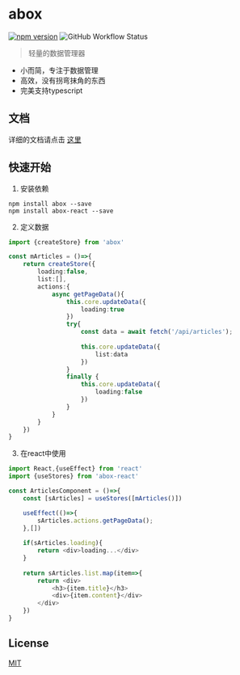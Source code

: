 # abox

[![npm version](https://img.shields.io/npm/v/abox.svg?style=flat-square)](https://www.npmjs.com/package/redux)
![GitHub Workflow Status](https://img.shields.io/github/workflow/status/aboxjs/abox/Tests/master?style=flat-square)

> 轻量的数据管理器

* 小而简，专注于数据管理
* 高效，没有拐弯抹角的东西
* 完美支持typescript

## 文档 
详细的文档请点击 [这里](https://abox.yujing.link)

## 快速开始

1. 安装依赖

`npm install abox --save` <br />
`npm install abox-react --save` <br />

2. 定义数据

```typescript
import {createStore} from 'abox'

const mArticles = ()=>{
    return createStore({
        loading:false,
        list:[],
        actions:{
            async getPageData(){
                this.core.updateData({
                    loading:true
                })
                try{
                    const data = await fetch('/api/articles');
                    
                    this.core.updateData({
                        list:data
                    })
                }
                finally {
                    this.core.updateData({
                        loading:false
                    }) 
                }
            }
        }
    })
}
```

3. 在react中使用

```typescript jsx
import React,{useEffect} from 'react'
import {useStores} from 'abox-react'

const ArticlesComponent = ()=>{
    const [sArticles] = useStores([mArticles()])

    useEffect(()=>{
        sArticles.actions.getPageData();
    },[])
    
    if(sArticles.loading){
        return <div>loading...</div>
    }
    
    return sArticles.list.map(item=>{
        return <div>
            <h3>{item.title}</h3>
            <div>{item.content}</div>
        </div>
    })
}
```

## License

[MIT](LICENSE.md)

